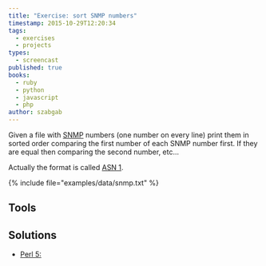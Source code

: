 ```yaml
---
title: "Exercise: sort SNMP numbers"
timestamp: 2015-10-29T12:20:34
tags:
  - exercises
  - projects
types:
  - screencast
published: true
books:
  - ruby
  - python
  - javascript
  - php
author: szabgab
---
```



Given a file with [SNMP](https://en.wikipedia.org/wiki/Simple_Network_Management_Protocol) numbers
(one number on every line) print them in sorted order comparing the first number of each SNMP number first.
If they are equal then comparing the second number, etc...

Actually the format is called [ASN 1](https://en.wikipedia.org/wiki/Abstract_Syntax_Notation_One).



{% include file="examples/data/snmp.txt" %}

<slidecast file="beginner-perl/exercise-sort-snmp-numbers" youtube="CF92m6Y8CGQ" />

## Tools

## Solutions

* [Perl 5:](https://perlmaven.com/beginner-perl-maven-solution-sort-snmp-numbers)
